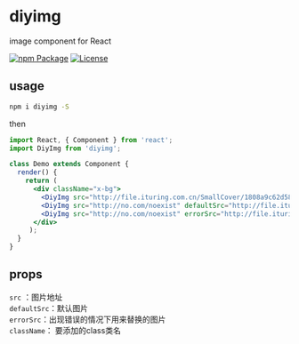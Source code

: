 # diyimg
image component for React

[![npm Package](https://img.shields.io/npm/v/diyimg.svg)](https://www.npmjs.com/package/diyimg)
[![License](https://img.shields.io/npm/l/express.svg)](https://github.com/xinconan/diyimg/blob/master/LICENSE)

## usage
```bash
npm i diyimg -S
```
then

```jsx
import React, { Component } from 'react';
import DiyImg from 'diyimg';

class Demo extends Component {
  render() { 
    return ( 
      <div className="x-bg">
        <DiyImg src="http://file.ituring.com.cn/SmallCover/1808a9c62d5828afd2d8"/>
        <DiyImg src="http://no.com/noexist" defaultSrc="http://file.ituring.com.cn/SmallCover/1808776dceb935954e20"/>
        <DiyImg src="http://no.com/noexist" errorSrc="http://file.ituring.com.cn/SmallCover/0100a7c5ff69a12ad680"/>
      </div>
     );
  }
}
```

## props
`src` ：图片地址  
`defaultSrc`：默认图片  
`errorSrc`：出现错误的情况下用来替换的图片  
`className`： 要添加的class类名  
